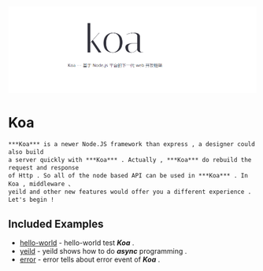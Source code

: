 
![logo](./imgs/logo.png)
	
# Koa
	
	***Koa*** is a newer Node.JS framework than express , a designer could also build 
	a server quickly with ***Koa*** . Actually , ***Koa*** do rebuild the request and response
	of Http . So all of the node based API can be used in ***Koa*** . In Koa , middleware 、
	yeild and other new features would offer you a different experience . Let's begin !


## Included Examples


 - [hello-world](hello-world) - hello-world test ***Koa*** .
 - [yeild](yeild) - yeild shows how to do ***async*** programming .
 - [error](error) - error tells about error event of ***Koa*** .
